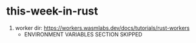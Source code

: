 # this-week-in-rust
1. worker dir: https://workers.wasmlabs.dev/docs/tutorials/rust-workers
    - ENVIRONMENT VARIABLES SECTION SKIPPED